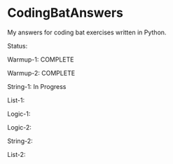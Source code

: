 # CodingBatAnswers
My answers for coding bat exercises written in Python.

Status:

Warmup-1: COMPLETE

Warmup-2: COMPLETE

String-1: In Progress

List-1:

Logic-1:

Logic-2:

String-2:

List-2:
